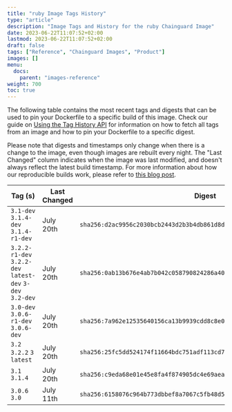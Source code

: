 ```yaml
---
title: "ruby Image Tags History"
type: "article"
description: "Image Tags and History for the ruby Chainguard Image"
date: 2023-06-22T11:07:52+02:00
lastmod: 2023-06-22T11:07:52+02:00
draft: false
tags: ["Reference", "Chainguard Images", "Product"]
images: []
menu:
  docs:
    parent: "images-reference"
weight: 700
toc: true
---
```


The following table contains the most recent tags and digests that can be used to pin your Dockerfile to a specific build of this image. Check our guide on [Using the Tag History API](/chainguard/chainguard-images/using-the-tag-history-api/) for information on how to fetch all tags from an image and how to pin your Dockerfile to a specific digest.

Please note that digests and timestamps only change when there is a change to the image, even though images are rebuilt every night. The "Last Changed" column indicates when the image was last modified, and doesn't always reflect the latest build timestamp. For more information about how our reproducible builds work, please refer to [this blog post](https://www.chainguard.dev/unchained/reproducing-chainguards-reproducible-image-builds).

| Tag (s)                                                    | Last Changed | Digest                                                                    |
|------------------------------------------------------------|--------------|---------------------------------------------------------------------------|
|  `3.1-dev` `3.1.4-dev` `3.1.4-r1-dev`                      | July 20th    | `sha256:d2ac9956c2030bcb2443d2b3b4db861d8d498a6bd92c2725c9f91243c82d06a4` |
|  `3.2.2-r1-dev` `3.2.2-dev` `latest-dev` `3-dev` `3.2-dev` | July 20th    | `sha256:0ab13b676e4ab7b042c058790824286a400514c0f97039c0ec1de85540e9312a` |
|  `3.0-dev` `3.0.6-r1-dev` `3.0.6-dev`                      | July 20th    | `sha256:7a962e12535640156ca13b9939cdd8c8e0d8cd7a81c7dcdccf8231cef1257803` |
|  `3.2` `3.2.2` `3` `latest`                                | July 20th    | `sha256:25fc5dd524174f11664bdc751adf113cd74f4ab5f0a13537e1b7a4d9c10fc700` |
|  `3.1` `3.1.4`                                             | July 20th    | `sha256:c9eda68e01e45e8fa4f874905dc4e69aea70cba7e34376132c6f13d5d84955b8` |
|  `3.0.6` `3.0`                                             | July 11th    | `sha256:6158076c964b773dbbef8a7067c5fb48d58e4e5cce6cfbc51234ca9b8adc9e80` |
